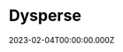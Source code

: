 ---
title: Dysperse
website: https://dysperse.com/
date: 2023-02-04T00:00:00.000Z
description:
ssg:
  - Nextjs
css:
  - Tailwind
cms:
  - Datocms
category:
  - others
draft: false
---